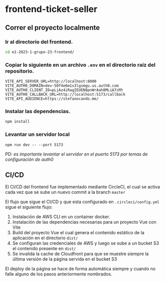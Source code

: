 # frontend-ticket-seller

## Correr el proyecto localmente

### Ir al directorio del frontend.

```sh
cd e1-2023-1-grupo-23-frontend/

```

### Copiar lo siguiente en un archivo `.env` en el directorio raíz del repositorio.

```
VITE_API_SERVER_URL=http://localhost:8000
VITE_AUTH0_DOMAIN=dev-50f4e6m1x3lgsmgu.us.auth0.com
VITE_AUTH0_CLIENT_ID=pLjAz4iRagIEUEN8pnWrAah8MLiA7cMt
VITE_AUTH0_CALLBACK_URL=http://localhost:5173/callback
VITE_API_AUDIENCE=https://stefanocando.me/

```

### Instalar las dependencias.

```sh
npm install
```

### Levantar un servidor local

```
npm run dev -- --port 5173
```

PD: *es importante levantar el servidor en el puerto 5173 por temas de configuración de auth0*

## CI/CD

El CI/CD del frontend fue implementado mediante CircleCI, el cual se activa cada vez que se sube un nuevo commit a la branch `master`

El flujo que sigue el CI/CD y que esta configurado en `.circleci/config.yml` sigue el siguiente flujo:

1. Instalación de  AWS CLI en un container docker.
2. Instalación de las dependencias necesarias para un proyecto Vue con Vite
3. Build del proyecto Vue el cual genera el contenido estático de la aplicación en el directorio `dist/`
4. Se configuran las credenciales de AWS y luego se sube a un bucket S3 el contenido presente en `dist/`
5. Se invalida la cache de Cloudfront para que se muestre siempre la última versión de la página servida en el bucket S3

El deploy de la página se hace de forma automática siempre y cuando no falle alguno de los pasos anteriormente nombrados.
